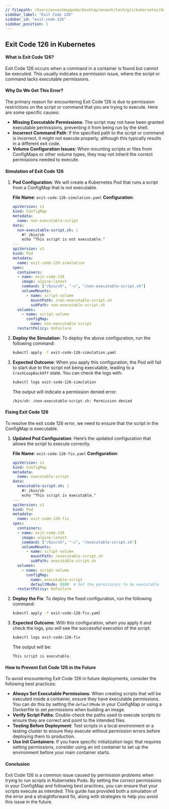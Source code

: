 ```yaml
---
// filepath: /Users/anveshmuppeda/Desktop/anvesh/tech/git/kubernetes/docs/012-troubleshoot/exit-code-126/exit-code-126.md
sidebar_label: "Exit Code 126"
sidebar_id: "exit-code-126"
sidebar_position: 1
---
```


## Exit Code 126 in Kubernetes

#### What is Exit Code 126?
Exit Code 126 occurs when a command in a container is found but cannot be executed. This usually indicates a permission issue, where the script or command lacks executable permissions.

#### Why Do We Get This Error?
The primary reason for encountering Exit Code 126 is due to permission restrictions on the script or command that you are trying to execute. Here are some specific causes:

- **Missing Executable Permissions**: The script may not have been granted executable permissions, preventing it from being run by the shell.
- **Incorrect Command Path**: If the specified path to the script or command is incorrect, it might not execute properly, although this typically results in a different exit code.
- **Volume Configuration Issues**: When mounting scripts or files from ConfigMaps or other volume types, they may not inherit the correct permissions needed to execute.

#### Simulation of Exit Code 126

1. **Pod Configuration**:
   We will create a Kubernetes Pod that runs a script from a ConfigMap that is not executable.

   **File Name**: `exit-code-126-simulation.yaml`
   **Configuration**:
   ```yaml
   apiVersion: v1
   kind: ConfigMap
   metadata:
     name: non-executable-script
   data:
     non-executable-script.sh: |
       #! /bin/sh
       echo "This script is not executable."
   ---
   apiVersion: v1
   kind: Pod
   metadata:
     name: exit-code-126-simulation
   spec:
     containers:
     - name: exit-code-126
       image: alpine:latest
       command: ["/bin/sh", "-c", "/non-executable-script.sh"]
       volumeMounts:
         - name: script-volume
           mountPath: /non-executable-script.sh
           subPath: non-executable-script.sh
     volumes:
       - name: script-volume
         configMap:
           name: non-executable-script
     restartPolicy: OnFailure
   ```

2. **Deploy the Simulation**:
   To deploy the above configuration, run the following command:
   ```bash
   kubectl apply -f exit-code-126-simulation.yaml
   ```

3. **Expected Outcome**:
   When you apply this configuration, the Pod will fail to start due to the script not being executable, leading to a `CrashLoopBackOff` state. You can check the logs with:
   ```bash
   kubectl logs exit-code-126-simulation
   ```
   The output will indicate a permission denied error:
   ```
   /bin/sh: /non-executable-script.sh: Permission denied
   ```

#### Fixing Exit Code 126

To resolve the exit code 126 error, we need to ensure that the script in the ConfigMap is executable.

1. **Updated Pod Configuration**:
   Here’s the updated configuration that allows the script to execute correctly.

   **File Name**: `exit-code-126-fix.yaml`
   **Configuration**:
   ```yaml
   apiVersion: v1
   kind: ConfigMap
   metadata:
     name: executable-script
   data:
     executable-script.sh: |
       #! /bin/sh
       echo "This script is executable."
   ---
   apiVersion: v1
   kind: Pod
   metadata:
     name: exit-code-126-fix
   spec:
     containers:
     - name: exit-code-126
       image: alpine:latest
       command: ["/bin/sh", "-c", "/executable-script.sh"]
       volumeMounts:
         - name: script-volume
           mountPath: /executable-script.sh
           subPath: executable-script.sh
     volumes:
       - name: script-volume
         configMap:
           name: executable-script
           defaultMode: 0500  # Set the permissions to be executable
     restartPolicy: OnFailure
   ```

2. **Deploy the Fix**:
   To deploy the fixed configuration, run the following command:
   ```bash
   kubectl apply -f exit-code-126-fix.yaml
   ```

3. **Expected Outcome**:
   With this configuration, when you apply it and check the logs, you will see the successful execution of the script:
   ```bash
   kubectl logs exit-code-126-fix
   ```
   The output will be:
   ```
   This script is executable.
   ```

#### How to Prevent Exit Code 126 in the Future
To avoid encountering Exit Code 126 in future deployments, consider the following best practices:

- **Always Set Executable Permissions**: When creating scripts that will be executed inside a container, ensure they have executable permissions. You can do this by setting the `defaultMode` in your ConfigMap or using a Dockerfile to set permissions when building an image.
- **Verify Script Paths**: Double-check the paths used to execute scripts to ensure they are correct and point to the intended files.
- **Testing Before Deployment**: Test scripts in a local environment or a testing cluster to ensure they execute without permission errors before deploying them to production.
- **Use Init Containers**: If you have specific initialization logic that requires setting permissions, consider using an init container to set up the environment before your main container starts.

#### Conclusion
Exit Code 126 is a common issue caused by permission problems when trying to run scripts in Kubernetes Pods. By setting the correct permissions in your ConfigMap and following best practices, you can ensure that your scripts execute as intended. This guide has provided both a simulation of the error and a straightforward fix, along with strategies to help you avoid this issue in the future.